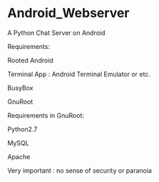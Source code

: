# Android_Webserver
A Python Chat Server on Android 

Requirements:
 
Rooted Android 

Terminal App      : Android Terminal Emulator or etc.

BusyBox

GnuRoot

Requirements in GnuRoot:

Python2.7

MySQL

Apache

Very important    : no sense of security or paranoia
